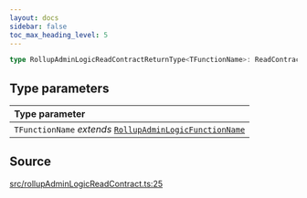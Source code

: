 ```yaml
---
layout: docs
sidebar: false
toc_max_heading_level: 5
---
```


```ts
type RollupAdminLogicReadContractReturnType<TFunctionName>: ReadContractReturnType<RollupAdminLogicAbi, TFunctionName>;
```

## Type parameters

| Type parameter                                                                              |
| :------------------------------------------------------------------------------------------ |
| `TFunctionName` _extends_ [`RollupAdminLogicFunctionName`](RollupAdminLogicFunctionName.md) |

## Source

[src/rollupAdminLogicReadContract.ts:25](https://github.com/OffchainLabs/arbitrum-orbit-sdk/blob/9d5595a042e42f7d6b9af10a84816c98ea30f330/src/rollupAdminLogicReadContract.ts#L25)
